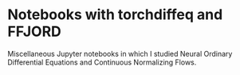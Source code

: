 # Notebooks with torchdiffeq and FFJORD

Miscellaneous Jupyter notebooks in which I studied Neural Ordinary Differential Equations and Continuous Normalizing Flows.

